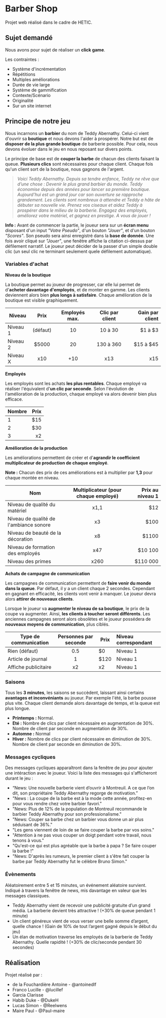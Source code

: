 # Barber Shop
Projet web réalisé dans le cadre de HETIC.

## Sujet demandé
Nous avons pour sujet de réaliser un **click game**.

Les contraintes :
* Système d'incrémentation
* Répétitions
* Multiples améliorations
* Durée de vie large
* Système de gammification
* Contexte/Scénario
* Originalité
* Sur un site internet

## Principe de notre jeu
Nous incarnons un **barbier** du nom de Teddy Abernathy. Celui-ci vient d'ouvrir sa **boutique** et nous devons l'aider à prospérer.
Notre but est de **disposer de la plus grande boutique** de barberie possible. Pour cela, nous devons évoluer dans le jeu en nous reposant sur divers points.

Le principe de base est de **couper la barbe** de chacun des clients faisant la queue.
**Plusieurs clics** sont nécessaires pour chaque client. Chaque fois qu'un client sort de la boutique, nous gagnons de l'argent.

> *Voici Teddy Abernathy. Depuis sa tendre enfance, Teddy ne rêve que d’une chose : Devenir le plus grand barbier du monde.
> Teddy économise depuis des années pour lancer sa première boutique. Aujourd’hui est un grand jour car son ouverture se rapproche grandement. Les clients sont nombreux à attendre et Teddy a hâte de débuter sa nouvelle vie.
> Prenez vos ciseaux et aidez Teddy à prospérer dans le milieu de la barberie. Engagez des employés, améliorez votre matériel, et gagnez en prestige. A vous de jouer !*

**Info :** Avant de commencer la partie, le joueur sera sur un **écran menu** disposant d'un input _"Votre Pseudo"_, d'un bouton _"Jouer"_, et d'un bouton _"Scores"_. Son pseudo sera ainsi enregistré dans la **base de donnée**. Une fois avoir cliqué sur _"Jouer"_, une fenêtre affiche la citation ci-dessus par défilement narratif. Le joueur peut décider de la passer d'un simple double clic (un seul clic ne terminant seulement quele défilement automatique).

### Variables d'achat
**Niveau de la boutique**

La boutique permet au joueur de progresser, car elle lui permet de d'**acheter davantage d'employés**, et de monter en gamme. Les clients deviennent alors bien **plus longs à satisfaire**. Chaque amélioration de la boutique est visible graphiquement.

| Niveau        | Prix          | Employés max.  | Clic par client | Gain par client |
| ------------- |:-------------:|:--------------:|:---------------:| ---------------:|
| Niveau 1      | (défaut)      | 10             | 10 à 30         | $1 à $3         |
| Niveau 2      | $5000         | 20             | 130 à 360       | $15 à $45       |
| Niveau X      | x10           | +10            | x13             | x15             |

**Employés**

Les employés sont les achats **les plus rentables**. Chaque employé va réaliser l'équivalent d'**un clic par seconde**. Selon l'évolution de l'amélioration de la production, chaque employé va alors devenir bien plus efficace.

| Nombre | Prix |
| ------ | ----:|
| 1      | $15  |
| 2      | $30  |
| 3      | x2   |

**Amélioration de la production**

Les améliorations permettent de créer et d'**agrandir le coefficient multiplicateur de production de chaque employé**.

**Note :** Chacun des prix de ces améliorations est à multiplier par **1,3** pour chaque montée en niveau.

| Nom                                    | Multiplicateur (pour chaque employé) | Prix au niveau 1 |
| -------------------------------------- |:------------------------------------:| ----------------:|
| Niveau de qualité du matériel          | x1,1                                 | $12              |
| Niveau de qualité de l'ambiance sonore | x3                                   | $100             |
| Niveau de beauté de la décoration      | x8                                   | $1100            |
| Niveau de formation des employés       | x47                                  | $10 100          |
| Niveau des primes                      | x260                                 | $110 000         |

**Achats de campagne de communication**

Les campagnes de communication permettent de **faire venir du monde dans la queue**. Par défaut, il y a un client chaque 2 secondes. Cependant en gagnant en efficacité, les clients vont venir à manquer. Le joueur devra alors **attirer de nouveaux clients**.

Lorsque le joueur va **augmenter le niveau de sa boutique**, le prix de la coupe va augmenter. Ainsi, **les clients à toucher seront différents**. Les anciennes campagnes seront alors obsolètes et le joueur possédera de **nouveaux moyens de communication**, plus ciblés.

| Type de communication   | Personnes par seconde | Prix                     | Niveau correspondant |
| ----------------------- |:---------------------:| ------------------------ |:-------------------- |
| Rien (défaut)           | 0.5                   | $0                       | Niveau 1             |
| Article de journal      | 1                     | $120                     | Niveau 1             |
| Affiche publicitaire    | x2                    | x2                       | Niveau 1             |

### Saisons

Tous les **3 minutes**, les saisons se succèdent, laissant ainsi certains **avantages et inconvéniants** au joueur. Par exemple l'été, la barbe pousse plus vite. Chaque client demande alors davantage de temps, et la queue est plus longue.

* **Printemps :** Normal.
* **Eté :** Nombre de clics par client nécessaire en augmentation de 30%. Nombre de client par seconde en augmentation de 30%.
* **Automne :** Normal
* **Hiver :** Nombre de clics par client nécessaire en diminution de 30%. Nombre de client par seconde en diminution de 30%.

### Messages cycliques

Des messages cycliques apparaîtront dans la fenêtre de jeu pour ajouter une intéraction avec le joueur. Voici la liste des messages qui s'afficheront durant le jeu :

* “News: Une nouvelle barberie vient d’ouvrir à Montreuil. A ce que l’on dit, son propriétaire Teddy Abernathy regorge de motivation.”
* "News : La coupe de la barbe est à la mode cette année, profitez-en pour vous rendre chez votre barbier favori."
* "News: Plus de 12% de la population de Montreuil recommande le barbier Teddy Abernathy pour son professionalisme."
* "News: Couper sa barbe chez un barbier vous donne un air plus séduisant de 36%."
* "Les gens viennent de loin de se faire couper la barbe par vos soins."
* "Attention à ne pas vous couper un doigt pendant votre travail, nous tenons à vous."
* "Qu'est-ce qui est plus agréable que la barbe à papa ? Se faire couper la barbe !"
* "News: D'après les rumeurs, le premier client à s'être fait couper la barbe par Teddy Abernathy fut le célèbre Bruno Simon."


### Évènements

Aléatoirement entre 5 et 15 minutes, un événement aléatoire survient. Indiqué à travers la fenêtre de news, mis davantage en valeur que les messages classiques.

* Teddy Abernathy vient de recevoir une publicité gratuite d’un grand média. La barberie devient très attractive ! (+30% de queue pendant 1 minute)
* Un client généreux vient de vous verser une belle somme d’argent, quelle chance ! (Gain de 10% de tout l’argent gagné depuis le début du jeu)
* Un élan de motivation traverse les employés de la barberie de Teddy Abernathy. Quelle rapidité ! (+30% de clic/seconde pendant 30 secondes)

## Réalisation
Projet réalisé par :
* de la Fouchardière Antoine - @antoinedlf
* Franco Lucille - @lucillef
* Garcia Clarisse
* Habib Duke - @DukeH
* Lucas Simon - @Reelwens
* Maire Paul - @Paul-maire